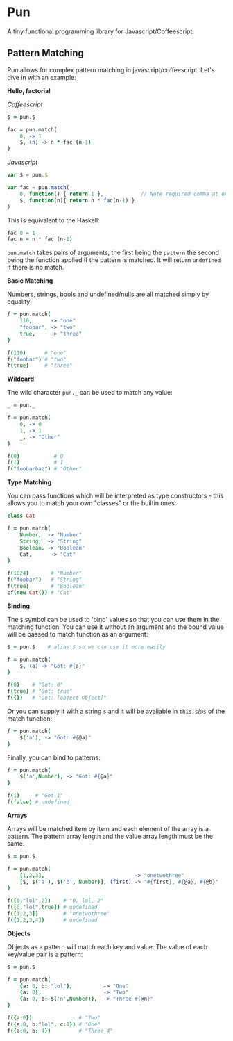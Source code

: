 Pun
===

A tiny functional programming library for Javascript/Coffeescript.

Pattern Matching
---

Pun allows for complex pattern matching in javascript/coffeescript. Let's dive in with an example:

**Hello, factorial**

_Coffeescript_

```coffeescript
$ = pun.$

fac = pun.match(
    0, -> 1
    $, (n) -> n * fac (n-1)
)
```

_Javascript_

```javascript
var $ = pun.$

var fac = pun.match(
    0, function() { return 1 },            // Note required comma at end of line
    $, function(n){ return n * fac(n-1) }
)
```

This is equivalent to the Haskell:

```haskell
fac 0 = 1
fac n = n * fac (n-1)
```

`pun.match` takes pairs of arguments, the first being the `pattern` the second being the function applied if the pattern is matched. It will return `undefined` if there is no match.

**Basic Matching**

Numbers, strings, bools and undefined/nulls are all matched simply by equality:

```coffeescript
f = pun.match(
	110,      -> "one"
	"foobar", -> "two"
	true,     -> "three"
)

f(110)      # "one"
f("foobar") # "two"
f(true)     # "three"
```

**Wildcard**

The wild character `pun._` can be used to match any value:

```coffeescript
_ = pun._

f = pun.match(
    0, -> 0
    1, -> 1
    _, -> "Other"
)

f(0)           # 0
f(1)           # 1
f("foobarbaz") # "Other"
```

**Type Matching**

You can pass functions which will be interpreted as type constructors - this allows you to match your own "classes" or the builtin ones:

```coffeescript
class Cat

f = pun.match(
	Number,  -> "Number"
	String,  -> "String"
	Boolean, -> "Boolean"
	Cat,      -> "Cat"
)

f(1024)       # "Number"
f("foobar")   # "String"
f(true)       # "Boolean"
cf(new Cat()) # "Cat"
```

**Binding**

The `$` symbol can be used to 'bind' values so that you can use them in the matching function. You can use it without an argument and the bound value will be passed to match function as an argument:

```coffeescript
$ = pun.$    # alias $ so we can use it more easily

f = pun.match(
    $, (a) -> "Got: #{a}"
)

f(0)    # "Got: 0"
f(true) # "Got: true"
f({})   # "Got: [object Object]"
```

Or you can supply it with a string `s` and it will be avaliable in `this.s`/`@s` of the match function:

```coffeescript
f = pun.match(
    $('a'), -> "Got: #{@a}"
)
```

Finally, you can bind to patterns:

```coffeescript
f = pun.match(
	$('a',Number), -> "Got: #{@a}"
)

f(1)     # "Got 1"
f(false) # undefined
```

**Arrays**

Arrays will be matched item by item and each element of the array is a pattern. The pattern array length and the value array length must be the same.

```coffeescript
$ = pun.$

f = pun.match(
	[1,2,3],                             -> "onetwothree"
	[$, $('a'), $('b', Number)], (first) -> "#{first}, #{@a}, #{@b}" 
)

f([0,"lol",2])    # "0, lol, 2"
f([0,"lol",true]) # undefined
f([1,2,3])        # "onetwothree"
f([1,2,3,4])      # undefined
```

**Objects**

Objects as a pattern will match each key and value. The value of each key/value pair is a pattern:

```coffeescript
$ = pun.$

f = pun.match(
	{a: 0, b: "lol"},          -> "One"
	{a: 0},                    -> "Two"
	{a: 0, b: $('n',Number)},  -> "Three #{@n}"
)

f({a:0})               # "Two"
f({a:0, b:"lol", c:1}) # "One"
f({a:0, b: 4})         # "Three 4"
```
